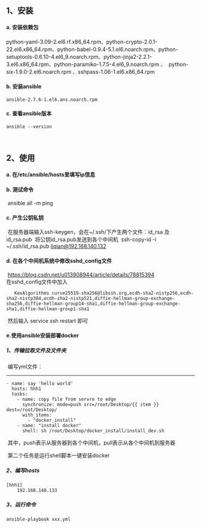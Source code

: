 ## 1、安装

####     a. 安装依赖包

​	python-yaml-3.09-2.el6.rf.x86_64.rpm、python-crypto-2.0.1-22.el6.x86_64.rpm、
​	python-babel-0.9.4-5.1.el6.noarch.rpm、python-setuptools-0.6.10-4.el6_9.noarch.rpm、
​	python-jinja2-2.2.1-3.el6.x86_64.rpm、python-paramiko-1.7.5-4.el6_9.noarch.rpm 、
​	python-six-1.9.0-2.el6.noarch.rpm 、sshpass-1.06-1.el6.x86_64.rpm

####    b. 安装ansible

	ansible-2.7.6-1.el6.ans.noarch.rpm

####    c. 查看ansible版本

	ansible --version

​	

## 2、使用

####     a. 在/etc/ansible/hosts里填写ip信息

####     b. 测试命令

​	   ansible all -m ping

####     c. 产生公钥私钥

​	   在服务器端输入ssh-keygen，会在~/.ssh/下产生两个文件：id_rsa 及id_rsa.pub
​	   将公钥id_rsa.pub发送到各个中间机
​	   ssh-copy-id -i ~/.ssh/id_rsa.pub liqian@192.168.140.132

####     d. 在各个中间机系统中修改sshd_config文件

​	   https://blog.csdn.net/u013908944/article/details/78815394   
​       在sshd_config文件中加入

	   KexAlgorithms curve25519-sha256@libssh.org,ecdh-sha2-nistp256,ecdh-sha2-nistp384,ecdh-sha2-nistp521,diffie-hellman-group-exchange-sha256,diffie-hellman-group14-sha1,diffie-hellman-group-exchange-sha1,diffie-hellman-group1-sha1

​       然后输入 service ssh restart 即可

####    e.使用ansible安装部署docker

#####      1、传输拉取文件及文件夹

​      编写yml文件：

---

	- name: say 'hello world'
	  hosts: hhh1
	  tasks:
		- name: copy file from servre to edge
		  synchronize: mode=push src=/root/Desktop/{{ item }} dest=/root/Desktop/
		  with_items:
			- "docker_install"
		- name: "install docker"
		  shell: sh /root/Desktop/docker_install/install_dev.sh
​       其中，push表示从服务器到各个中间机，pull表示从各个中间机到服务器

​       第二个任务是运行shell脚本一键安装docker

#####       2、编写hosts

```
[hhh1]
	192.168.140.133
```

#####       3、运行命令

```
ansible-playbook xxx.yml 
```


​	